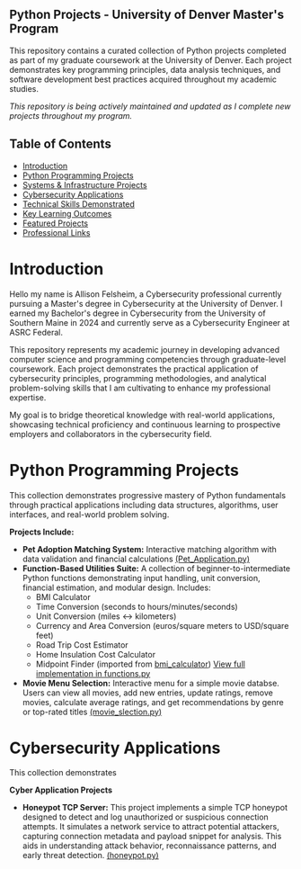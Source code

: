 ## Python Projects - University of Denver Master's Program
This repository contains a curated collection of Python projects completed as part of my graduate coursework at the University of Denver. Each project demonstrates key programming principles, data analysis techniques, and software development best practices acquired throughout my academic studies.

*This repository is being actively maintained and updated as I complete new projects throughout my program.*


## Table of Contents 
- [Introduction](#introduction)
- [Python Programming Projects](#python-programming-projects)
- [Systems & Infrastructure Projects](#systems-infrastructure-projects)
- [Cybersecurity Applications](#cybersecurity-applications)
- [Technical Skills Demonstrated](#technical-skills-demonstrated)
- [Key Learning Outcomes](#key-learning-outcomes)
- [Featured Projects](#featured-projects)
- [Professional Links](#professional-links)


# Introduction
Hello my name is Allison Felsheim, a Cybersecurity professional currently pursuing a Master's degree in Cybersecurity at the University of Denver. I earned my Bachelor's degree in Cybersecurity from the University of Southern Maine in 2024 and currently serve as a Cybersecurity Engineer at ASRC Federal.

This repository represents my academic journey in developing advanced computer science and programming competencies through graduate-level coursework. Each project demonstrates the practical application of cybersecurity principles, programming methodologies, and analytical problem-solving skills that I am cultivating to enhance my professional expertise.

My goal is to bridge theoretical knowledge with real-world applications, showcasing technical proficiency and continuous learning to prospective employers and collaborators in the cybersecurity field.

# Python Programming Projects
This collection demonstrates progressive mastery of Python fundamentals through practical applications including data structures, algorithms, user interfaces, and real-world problem solving.

**Projects Include:**
- **Pet Adoption Matching System:** Interactive matching algorithm with data validation and financial calculations [(Pet_Application.py)](Pet_Application.py)
- **Function-Based Utilities Suite:** A collection of beginner-to-intermediate Python functions demonstrating input handling, unit conversion, financial estimation, and modular design. Includes:
  - BMI Calculator
  - Time Conversion (seconds to hours/minutes/seconds)
  - Unit Conversion (miles ↔ kilometers)
  - Currency and Area Conversion (euros/square meters to USD/square feet)
  - Road Trip Cost Estimator
  - Home Insulation Cost Calculator
  - Midpoint Finder (imported from [bmi_calculator](bmi_calculator.py))
  [View full implementation in functions.py](functions.py)
- **Movie Menu Selection:** Interactive menu for a simple movie databse. Users can view all movies, add new entries, update ratings, remove movies, calculate average ratings, and get recommendations by genre or top-rated titles [(movie_slection.py)](movie_selection.py)

# Cybersecurity Applications
This collection demonstrates 

**Cyber Application Projects** 
- **Honeypot TCP Server:** This project implements a simple TCP honeypot designed to detect and log unauthorized or suspicious connection attempts. It simulates a network service to attract potential attackers, capturing connection metadata and payload snippet for analysis. This aids in understanding attack behavior, reconnaissance patterns, and early threat detection. [(honeypot.py)](honeypot.py)
